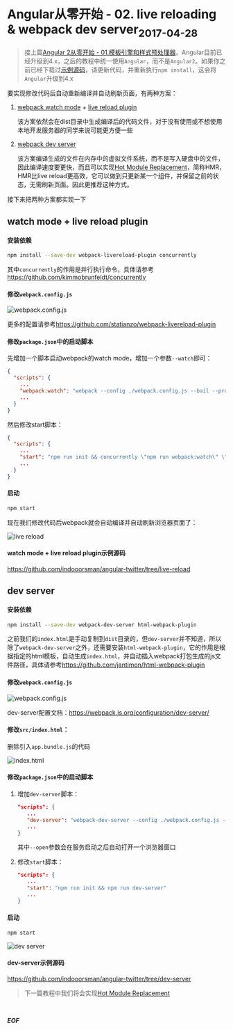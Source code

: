 <h1>Angular从零开始 - 02. live reloading & webpack dev server<sub>2017-04-28</sub></h1>

> 接上篇[Angular 2从零开始 - 01.模板引擎和样式预处理器](Angular-2E4BB8EE99BB6E5BC80E5A78B---01)。Angular目前已经升级到4.x，之后的教程中统一使用`Angular`，而不是`Angular2`。如果你之前已经下载过[示例源码](https://github.com/indooorsman/angular-twitter)，请更新代码，并重新执行`npm install`，这会将`Angular`升级到4.x

要实现修改代码后自动重新编译并自动刷新页面，有两种方案：

1. [webpack watch mode](https://webpack.js.org/guides/development/#webpack-watch-mode) + [live reload plugin](https://github.com/statianzo/webpack-livereload-plugin)

    该方案依然会在dist目录中生成编译后的代码文件，对于没有使用或不想使用本地开发服务器的同学来说可能更方便一些

1. [webpack dev server](https://webpack.js.org/guides/development/#webpack-dev-server)

    该方案编译生成的文件在内存中的虚拟文件系统，而不是写入硬盘中的文件，因此编译速度要更快，而且可以实现[Hot Module Replacement](https://webpack.js.org/concepts/hot-module-replacement/)，简称HMR，HMR比live reload更高效，它可以做到只更新某一个组件，并保留之前的状态，无需刷新页面。因此更推荐这种方式。
    
接下来把两种方案都实现一下
    
## watch mode + live reload plugin  

#### 安装依赖

```bash
npm install --save-dev webpack-livereload-plugin concurrently
```

其中`concurrently`的作用是并行执行命令，具体请参考<https://github.com/kimmobrunfeldt/concurrently>

#### 修改`webpack.config.js`

![webpack.config.js](../assets/screenshot5.png)

更多的配置请参考<https://github.com/statianzo/webpack-livereload-plugin>

#### 修改`package.json`中的启动脚本

先增加一个脚本启动webpack的watch mode，增加一个参数`--watch`即可：

```json
{
  "scripts": {
    ...
    "webpack:watch": "webpack --config ./webpack.config.js --bail --progress --watch"
    ...
  }
}
```

然后修改start脚本：

```json
{
  "scripts": {
    ...
    "start": "npm run init && concurrently \"npm run webpack:watch\" \"npm run server\""
    ...
  }
}
```

#### 启动

```bash 
npm start
```

现在我们修改代码后webpack就会自动编译并自动刷新浏览器页面了：

![live reload](../assets/live-reload.gif)

#### watch mode + live reload plugin示例源码

<https://github.com/indooorsman/angular-twitter/tree/live-reload>
  
## dev server  

#### 安装依赖

```bash
npm install --save-dev webpack-dev-server html-webpack-plugin
```

之前我们的`index.html`是手动复制到`dist`目录的，但`dev-server`并不知道，所以除了`webpack-dev-server`之外，还需要安装`html-webpack-plugin`，它的作用是根据指定的html模板，自动生成`index.html`，并自动插入webpack打包生成的js文件路径，具体请参考<https://github.com/jantimon/html-webpack-plugin>

#### 修改`webpack.config.js`

![webpack.config.js](../assets/screenshot7.png)

dev-server配置文档：<https://webpack.js.org/configuration/dev-server/>

#### 修改`src/index.html`：

删除引入`app.bundle.js`的代码

![index.html](../assets/screenshot8.png)

#### 修改`package.json`中的启动脚本

1. 增加`dev-server`脚本：

    ```json
    "scripts": {
       ...
       "dev-server": "webpack-dev-server --config ./webpack.config.js --progress --open"
       ...
    }
    ```
    
    其中`--open`参数会在服务启动之后自动打开一个浏览器窗口
    
1. 修改`start`脚本：
    
    ```json
    "scripts": {
       ...
       "start": "npm run init && npm run dev-server"
       ...
    }
    ```
    
#### 启动
    
```bash
npm start
```

![dev server](../assets/dev-server.gif)

#### dev-server示例源码

<https://github.com/indooorsman/angular-twitter/tree/dev-server>    

> 下一篇教程中我们将会实现[Hot Module Replacement](https://webpack.js.org/concepts/hot-module-replacement/)

<br/>
    
___EOF___

<br/>